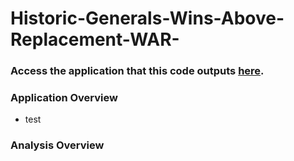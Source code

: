 # Historic-Generals-Wins-Above-Replacement-WAR-

### Access the application that this code outputs [here](https://qspanglerwarwar.streamlit.app/).

### Application Overview
- test

### Analysis Overview
